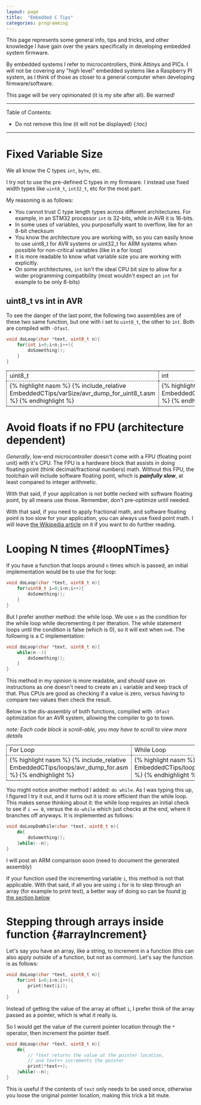 ```yaml
---
layout: page
title:  "Embedded C Tips"
categories: programming
--- 
```


<style type="text/css">
    .codeGrid {
        width: 100%;
        table-layout: fixed;
        border-collapse: collapse;
    }
    .codeGrid td{
        border: 1px dashed;
    }
    .codeGrid td{
        vertical-align: top;
        width: 120px;
    }
    .codeGrid figure {
        overflow-x: scroll;
        text-align: left;
        white-space: nowrap;
    }
    .codeGrid figure pre {
        font-size: 12px;
    }
</style>


This page represents some general info, tips and tricks, and other knowledge I have gain over the years specifically in developing embedded system firmware.

By embedded systems I refer to microcontrollers, think Attinys and PICs.
I will not be covering any "high level" embedded systems like a Raspberry PI system, as I think of those as closer to a general computer when developing firmware/software.

This page will be very opinionated (it is my site after all). Be warned!

---
Table of Contents:
* Do not remove this line (it will not be displayed)
{:toc}
---

# Fixed Variable Size

We all know the C types `int`, `byte`, etc.

I try not to use the pre-defined C types in my firmware.
I instead use fixed width types like `uint8_t`, `int32_t`, etc for the most part.

My reasoning is as follows:
- You cannot trust C type length types across different architectures.
  For example, in an STM32 processor `int` is 32-bits, while in AVR it is 16-bits.
- In some uses of variables, you purposefully want to overflow, like for an 8-bit checksum
- You know the architecture you are working with, so you can easily know to use uint8_t for AVR systems or uint32_t for ARM systems when possible for non-critical variables (like in a for loop)
- It is more readable to know what variable size you are working with explicitly.
- On some architectures, `int` isn't the ideal CPU bit size to allow for a wider programming compatibility (most wouldn't expect an `int` for example to be only 8-bits)

## uint8_t vs int in AVR

To see the danger of the last point, the following two assemblies are of these two same function, but one with i set to `uint8_t`, the other to `int`. Both are compiled with `-Ofast`.
```c
void doLoop(char *text, uint8_t n){
    for(int i=0;i<n;i++){
        doSomething();
    }
}
```

<table class="codeGrid">
<tr>
    <td>uint8_t</td>
    <td>int</td>
</tr>

<tr>
    <td>
    {% highlight nasm %}
    {% include_relative EmbeddedCTips/varSize/avr_dump_for_uint8_t.asm %}
    {% endhighlight %}
    </td>
    <td>
    {% highlight nasm %}
    {% include_relative EmbeddedCTips/varSize/avr_dump_for_int.asm %}
    {% endhighlight %}
    </td>
</tr>
</table>

# Avoid floats if no FPU (architecture dependent)

*Generally*, low-end microcontroller doesn't come with a FPU (floating point unit) with it's CPU.
The FPU is a hardware block that assists in doing floating point (think decimal/fractional numbers) math.
Without this FPU, the toolchain will include software floating point, which is ***painfully slow***, at least compared to integer arithmetic.

With that said, if your application is not bottle necked with software floating point, by all means use those. Remember, don't pre-optimize until needed.

With that said, if you need to apply fractional math, and software floating point is too slow for your application, you can always use fixed point math. I will leave [the Wikipedia article](https://en.wikipedia.org/wiki/Fixed-point_arithmetic) on it if you want to do further reading.

# Looping N times {#loopNTimes}
If you have a function that loops around `n` times which is passed, an initial implementation would be to use the for loop:
```c
void doLoop(char *text, uint8_t n){
    for(uint8_t i=0;i<n;i++){
        doSomething();
    }
}
```

But I prefer another method: the while loop. We use `n` as the condition for the while loop while decrementing it per itteration. The while statement loops until the condition is false (which is 0), so it will exit when `n=0`. The following is a C implementation:
```c
void doLoop(char *text, uint8_t n){
    while(n--){
        doSomething();
    }
}
```

This method in my opinion is more readable, and *should* save on instructions as one doesn't need to create an `i` variable and keep track of that. Plus CPUs are good as checking if a value is zero, versus having to compare two values then check the result.

Below is the dis-assembly of both functions, compiled with `-Ofast` optimization for an AVR system, allowing the compiler to go to town. 

*note: Each code block is scroll-able, you may have to scroll to view more details*

<table class="codeGrid">
<tr>
    <td>For Loop</td>
    <td>While Loop</td>
    <td>Do While Loop</td>
</tr>

<tr>
    <td>
    {% highlight nasm %}
    {% include_relative EmbeddedCTips/loops/avr_dump_for.asm %}
    {% endhighlight %}
    </td>
    <td>
    {% highlight nasm %}
    {% include_relative EmbeddedCTips/loops/avr_dump_while.asm %}
    {% endhighlight %}
    </td>
    <td>
    {% highlight nasm %}
    {% include_relative EmbeddedCTips/loops/avr_dump_doWhile.asm %}
    {% endhighlight %}
    </td>
</tr>
</table>

You might notice another method I added: `do while`. As I was typing this up, I figured I try it out, and it turns out it is more efficient than the while loop. This makes sense thinking about it: the while loop requires an initial check to see if `i == 0`, versus the `do-while` which just checks at the end, where it branches off anyways.
It is implemented as follows:
```c
void doLoopDoWhile(char *text, uint8_t n){
    do{
        doSomething();
    }while(--n);
}
```

I will post an ARM comparison soon (need to document the generated assembly)

<!--I also ran the same test with an ARM Cortex M0 architecture, and got the following results:-->

<!-- It surprised me that the for loop has less instructions than the while loop. This is probably the arm-gcc compiler catching on to the for loop and optimizing for it. The `do-while` still wins. -->

If your function used the incrementing variable `i`, this method is not that applicable.
With that said, if all you are using `i` for is to step through an array (for example to print text), a better way of doing so can be found [in the section below](#arrayIncrement)


# Stepping through arrays inside function {#arrayIncrement}
Let's say you have an array, like a string, to increment in a function (this can also apply outside of a function, but not as common). Let's say the function is as follows:
```c
void doLoop(char *text, uint8_t n){
    for(int i=0;i<n;i++){
        print(text[i]);
    }
}
```

Instead of getting the value of the array at offset `i`, I prefer think of the array passed as a pointer, which is what it really is.

So I would get the value of the current pointer location through the `*` operator, then increment the pointer itself.
```c
void doLoop(char *text, uint8_t n){
    do{
        // *text returns the value at the pointer location,
        // and text++ increments the pointer
        print(*text++);
    }while(--n);
}
```

This is useful if the contents of `text` only needs to be used once, otherwise you loose the original pointer location, making this trick a bit mute.
